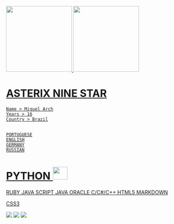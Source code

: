 <div>
<a href="https://github.com/AsterixNine">
<img height="180em" src="https://github-readme-stats.vercel.app/api/top-langs/?username=AsterixNine&layout=compact&langs_count=7&theme=dracula"/>
<img height="180em" src="https://github-readme-stats.vercel.app/api?username=AsterixNine&show_icons=true&theme=dracula&include_all_commits=true&count_private=true"/>
</div>



# ASTERIX NINE STAR
    Name > Miguel Arch
    Years > 16
    Country > Brazil


    PORTUGUESE
    ENGLISH
    GERMANY
    RUSSIAN


# PYTHON <img src="https://img.icons8.com/color/256/python--v1.png" width="40" height="35"/> 

  
RUBY
JAVA SCRIPT
JAVA ORACLE
C/C#/C++
HTML5
MARKDOWN

CSS3





<div>
<!-- Youtube -->
<a href="https://www.youtube.com/@asterixninestar " target="_blank"><img src="https://img.shields.io/badge/YouTube-FF0000?style=for-the-badge&logo=youtube&logoColor=white" target="_blank"></a>
<!-- Instagram -->
<a href="https://instagram.com/miguel.stap/" target="_blank"><img src="https://img.shields.io/badge/-Instagram-%23E4405F?style=for-the-badge&logo=instagram&logoColor=white" target="_blank"></a>
<!-- Gmail -->
<a href = "mailto:contato@AsterixNine"><img src="https://img.shields.io/badge/Gmail-D14836?style=for-the-badge&logo=gmail&logoColor=white" target="_blank"></a>
</div>

